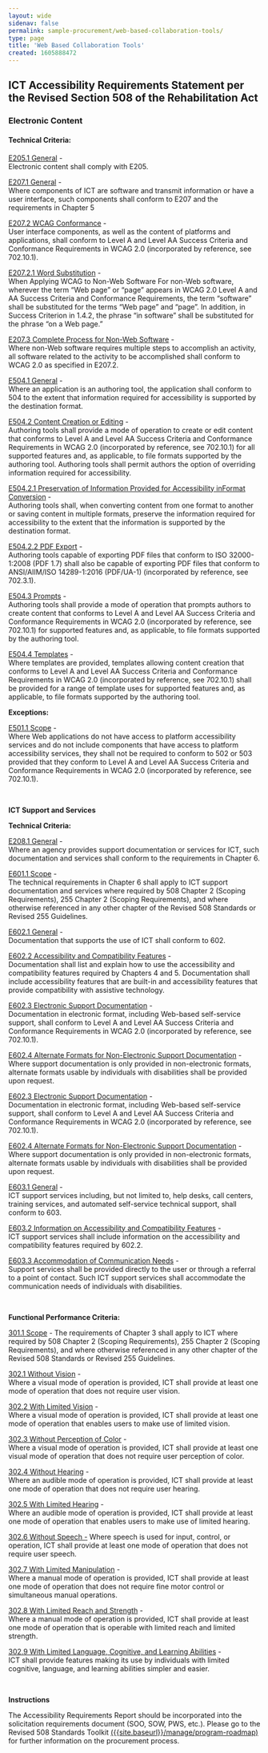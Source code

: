 ```yaml
---
layout: wide 
sidenav: false 
permalink: sample-procurement/web-based-collaboration-tools/
type: page
title: 'Web Based Collaboration Tools'
created: 1605888472
---
```


## ICT Accessibility Requirements Statement per the Revised Section 508 of the Rehabilitation Act

### Electronic Content

#### Technical Criteria:

[E205.1&nbsp;General][1] -  
Electronic content shall comply with E205.

[E207.1&nbsp;General][2] -  
Where components of ICT are software and transmit information or have a user interface, such components shall conform to E207 and the requirements in Chapter 5

[E207.2&nbsp;WCAG Conformance][2] -  
User interface components, as well as the content of platforms and applications, shall conform to Level A and Level AA Success Criteria and Conformance Requirements in WCAG 2.0 (incorporated by reference, see 702.10.1).

[E207.2.1&nbsp;Word Substitution][2] -  
When Applying WCAG to Non-Web Software For non-Web software, wherever the term “Web page” or “page” appears in WCAG 2.0 Level A and AA Success Criteria and Conformance Requirements, the term “software” shall be substituted for the terms “Web page” and “page”. In addition, in Success Criterion in 1.4.2, the phrase “in software” shall be substituted for the phrase “on a Web page.”

[E207.3&nbsp;Complete Process for Non-Web Software][2] -  
Where non-Web software requires multiple steps to accomplish an activity, all software related to the activity to be accomplished shall conform to WCAG 2.0 as specified in E207.2.

[E504.1&nbsp;General][3] -  
Where an application is an authoring tool, the application shall conform to 504 to the extent that information required for accessibility is supported by the destination format.

[E504.2&nbsp;Content Creation or Editing][3] -  
Authoring tools shall provide a mode of operation to create or edit content that conforms to Level A and Level AA Success Criteria and Conformance Requirements in WCAG 2.0 (incorporated by reference, see 702.10.1) for all supported features and, as applicable, to file formats supported by the authoring tool. Authoring tools shall permit authors the option of overriding information required for accessibility.

[E504.2.1&nbsp;Preservation of Information Provided for Accessibility inFormat Conversion][3] -  
Authoring tools shall, when converting content from one format to another or saving content in multiple formats, preserve the information required for accessibility to the extent that the information is supported by the destination format.

[E504.2.2&nbsp;PDF Export][4] -  
Authoring tools capable of exporting PDF files that conform to ISO 32000-1:2008 (PDF 1.7) shall also be capable of exporting PDF files that conform to ANSI/AIIM/ISO 14289-1:2016 (PDF/UA-1) (incorporated by reference, see 702.3.1).

[E504.3&nbsp;Prompts][4] -  
Authoring tools shall provide a mode of operation that prompts authors to create content that conforms to Level A and Level AA Success Criteria and Conformance Requirements in WCAG 2.0 (incorporated by reference, see 702.10.1) for supported features and, as applicable, to file formats supported by the authoring tool.

[E504.4&nbsp;Templates][4] -  
Where templates are provided, templates allowing content creation that conforms to Level A and Level AA Success Criteria and Conformance Requirements in WCAG 2.0 (incorporated by reference, see 702.10.1) shall be provided for a range of template uses for supported features and, as applicable, to file formats supported by the authoring tool.

**Exceptions:**

[E501.1&nbsp;Scope][5] -  
Where Web applications do not have access to platform accessibility services and do not include components that have access to platform accessibility services, they shall not be required to conform to 502 or 503 provided that they conform to Level A and Level AA Success Criteria and Conformance Requirements in WCAG 2.0 (incorporated by reference, see 702.10.1).

&nbsp;

**ICT Support and Services**

**Technical Criteria:**

[E208.1&nbsp;General][6] -  
Where an agency provides support documentation or services for ICT, such documentation and services shall conform to the requirements in Chapter 6.

[E601.1&nbsp;Scope][6] -  
The technical requirements in Chapter 6 shall apply to ICT support documentation and services where required by 508 Chapter 2 (Scoping Requirements), 255 Chapter 2 (Scoping Requirements), and where otherwise referenced in any other chapter of the Revised 508 Standards or Revised 255 Guidelines.

[E602.1&nbsp;General][7] -  
Documentation that supports the use of ICT shall conform to 602.

[E602.2&nbsp;Accessibility and Compatibility Features][7] -  
Documentation shall list and explain how to use the accessibility and compatibility features required by Chapters 4 and 5. Documentation shall include accessibility features that are built-in and accessibility features that provide compatibility with assistive technology.

[E602.3&nbsp;Electronic Support Documentation][7] -  
Documentation in electronic format, including Web-based self-service support, shall conform to Level A and Level AA Success Criteria and Conformance Requirements in WCAG 2.0 (incorporated by reference, see 702.10.1).

[E602.4&nbsp;Alternate Formats for Non-Electronic Support Documentation][7] -  
Where support documentation is only provided in non-electronic formats, alternate formats usable by individuals with disabilities shall be provided upon request.

[E602.3&nbsp;Electronic Support Documentation][8] -  
Documentation in electronic format, including Web-based self-service support, shall conform to Level A and Level AA Success Criteria and Conformance Requirements in WCAG 2.0 (incorporated by reference, see 702.10.1).

[E602.4&nbsp;Alternate Formats for Non-Electronic Support Documentation][8] -  
Where support documentation is only provided in non-electronic formats, alternate formats usable by individuals with disabilities shall be provided upon request.

[E603.1&nbsp;General][9] -  
ICT support services including, but not limited to, help desks, call centers, training services, and automated self-service technical support, shall conform to 603.

[E603.2&nbsp;Information on Accessibility and Compatibility Features][9] -  
ICT support services shall include information on the accessibility and compatibility features required by 602.2.

[E603.3&nbsp;Accommodation of Communication Needs][9] -  
Support services shall be provided directly to the user or through a referral to a point of contact. Such ICT support services shall accommodate the communication needs of individuals with disabilities.

&nbsp;

**Functional Performance Criteria:**

[301.1&nbsp;Scope][10] - The requirements of Chapter 3 shall apply to ICT where required by 508 Chapter 2 (Scoping Requirements), 255 Chapter 2 (Scoping Requirements), and where otherwise referenced in any other chapter of the Revised 508 Standards or Revised 255 Guidelines.

[302.1&nbsp;Without Vision][11] -  
Where a visual mode of operation is provided, ICT shall provide at least one mode of operation that does not require user vision.

[302.2&nbsp;With Limited Vision][11] -  
Where a visual mode of operation is provided, ICT shall provide at least one mode of operation that enables users to make use of limited vision.

[302.3&nbsp;Without Perception of Color][11] -  
Where a visual mode of operation is provided, ICT shall provide at least one visual mode of operation that does not require user perception of color.

[302.4&nbsp;Without Hearing][11] -  
Where an audible mode of operation is provided, ICT shall provide at least one mode of operation that does not require user hearing.

[302.5&nbsp;With Limited Hearing][11] -  
Where an audible mode of operation is provided, ICT shall provide at least one mode of operation that enables users to make use of limited hearing.

[302.6&nbsp;Without Speech -][11] Where speech is used for input, control, or operation, ICT shall provide at least one mode of operation that does not require user speech.

[302.7&nbsp;With Limited Manipulation][11] -  
Where a manual mode of operation is provided, ICT shall provide at least one mode of operation that does not require fine motor control or simultaneous manual operations.

[302.8&nbsp;With Limited Reach and Strength][11] -  
Where a manual mode of operation is provided, ICT shall provide at least one mode of operation that is operable with limited reach and limited strength.

[302.9&nbsp;With Limited Language, Cognitive, and Learning Abilities][11] -  
ICT shall provide features making its use by individuals with limited cognitive, language, and learning abilities simpler and easier.

&nbsp;

**Instructions**

The Accessibility Requirements Report should be incorporated into the solicitation requirements document (SOO, SOW, PWS, etc.). Please go to the Revised 508 Standards Toolkit [({{site.baseurl}}/manage/program-roadmap)][12] for further information on the procurement process.

 [1]: {{site.baseurl}}/ict-accessibility#e205_1_general
 [2]: {{site.baseurl}}/ict-accessibility#e207_1__e207_2__e207_2_1__e207_3
 [3]: {{site.baseurl}}/ict-accessibility#e504_1__e504_2__e504_2_1
 [4]: {{site.baseurl}}/ict-accessibility#e504_2_2__e504_3__e504_4
 [5]: {{site.baseurl}}/ict-accessibility#e501_1_scope_exception
 [6]: {{site.baseurl}}/ict-accessibility#e208_1_general
 [7]: {{site.baseurl}}/ict-accessibility#e602_1_general
 [8]: {{site.baseurl}}/ict-accessibility#e602_3__e602_4
 [9]: {{site.baseurl}}/ict-accessibility#e603_1__e603_2__e603_3
 [10]: {{site.baseurl}}/ict-accessibility#e301_1
 [11]: {{site.baseurl}}/ict-accessibility#e302_1
 [12]: {{site.baseurl}}/manage/program-roadmap